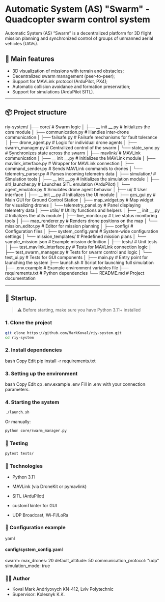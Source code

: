 # Automatic System (AS) "Swarm" - Quadcopter swarm control system

Automatic System (AS) “Swarm” is a decentralized platform for 3D flight mission planning and synchronized control of groups of unmanned aerial vehicles (UAVs).

## 🔧 Main features

- 3D visualization of missions with terrain and obstacles;
- Decentralized swarm management (peer-to-peer);
- Support for MAVLink protocol (ArduPilot, PX4);
- Automatic collision avoidance and formation preservation;
- Support for simulations (ArduPilot SITL).

---

## 📦 Project structure

riy-system/
├── core/                          # Swarm logic
│   ├── __ init __.py              # Initializes the core module
│   ├── communication.py           # Handles inter-drone communication
│   ├── failsafe.py                # Failsafe mechanisms for fault tolerance
│   ├── drone_agent.py             # Logic for individual drone agents
│   ├── swarm_manager.py           # Centralized control of the swarm
│   └── state_sync.py              # Synchronizes state across the swarm
│
├── mavlink/                       # MAVLink communication
│   ├── __ init __.py              # Initializes the MAVLink module
│   ├── mavlink_interface.py       # Wrapper for MAVLink connection
│   ├── command_sender.py          # Sends MAVLink commands to drones
│   └── telemetry_parser.py        # Parses incoming telemetry data
│
├── simulation/                    # Simulation tools
│   ├── __ init __.py              # Initializes the simulation module
│   ├── sitl_launcher.py           # Launches SITL emulation (ArduPilot)
│   └── agent_emulator.py          # Simulates drone agent behavior
│
├── ui/                            # User interface
│   ├── __ init __.py              # Initializes the UI module
│   ├── gcs_gui.py                 # Main GUI for Ground Control Station
│   ├── map_widget.py              # Map widget for visualizing drones
│   └── telemetry_panel.py         # Panel displaying telemetry data
│
├── utils/                         # Utility functions and helpers
│   ├── __ init __.py              # Initializes the utils module
│   ├── live_monitor.py            # Live status monitoring tools
│   ├── map_renderer.py            # Renders drone positions on the map
│   └── mission_editor.py          # Editor for mission planning
│
├── config/                        # Configuration files
│   ├── system_config.yaml         # System-wide configuration settings
│   └── mission_templates/         # Predefined mission plans
│       └── sample_mission.json    # Example mission definition
│
├── tests/                         # Unit tests
│   ├── test_mavlink_interface.py  # Tests for MAVLink connection logic
│   ├── test_swarm_manager.py      # Tests for swarm control and logic
│   └── test_ui.py                 # Tests for GUI components
│
├── main.py                        # Entry point for launching the system
├── launch.sh                      # Script for launching full simulation
├── .env.example                   # Example environment variables file
├── requirements.txt               # Python dependencies
└── README.md                      # Project documentation


---

## 🚀 Startup.

> ⚠️ Before starting, make sure you have Python 3.11+ installed

### 1. Clone the project

```bash
git clone https://github.com/MarkKoval/riy-system.git
cd riy-system
```

### 2. Install dependencies
bash
Copy
Edit
pip install -r requirements.txt
### 3. Setting up the environment
bash
Copy
Edit
cp .env.example .env
Fill in .env with your connection parameters.

### 4. Starting the system
```bash
./launch.sh
```
Or manually:
```bash
python core/swarm_manager.py
```
### 🧪 Testing
```bash
pytest tests/
```
### 🧠 Technologies
- Python 3.11

- MAVLink (via DroneKit or pymavlink)

- SITL (ArduPilot)

- customTkinter for GUI

- UDP Broadcast, Wi-Fi/LoRa

### 📁 Configuration example
yaml
#### config/system_config.yaml
swarm:
 max_drones: 20
 default_altitude: 50
 communication_protocol: "udp"
 simulation_mode: true
### 🧑‍💻 Author
- Koval Mark Andriyovych KN-412, Lviv Polytechnic
- Supervisor: Kolesnyk K.K. 
